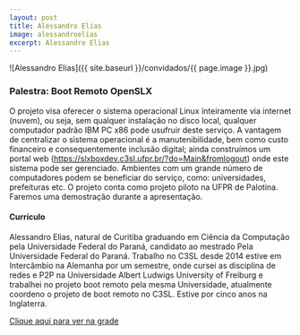 ```yaml
---
layout: post
title: Alessandro Elias
image: alessandroelias
excerpt: Alessandro Elias
---
```

![Alessandro Elias]({{ site.baseurl }}/convidados/{{ page.image }}.jpg)


### Palestra: Boot Remoto OpenSLX

O projeto visa oferecer o sistema operacional Linux inteiramente via internet (nuvem), ou seja, sem qualquer instalação no disco local, qualquer computador padrão IBM PC x86 pode usufruir deste serviço. A vantagem de centralizar o sistema operacional é a manutenibilidade, bem como custo financeiro e consequentemente inclusão digital; ainda construímos um portal web (https://slxboxdev.c3sl.ufpr.br/?do=Main&fromlogout) onde este sistema pode ser gerenciado. Ambientes com um grande número de computadores podem se beneficiar do serviço, como: universidades, prefeituras etc. O projeto conta como projeto piloto na UFPR de Palotina. Faremos uma demostração durante a apresentação.

#### Currículo
Alessandro Elias, natural de Curitiba graduando em Ciência da Computação pela Universidade Federal do Paraná, candidato ao mestrado Pela Universidade Federal do Paraná. Trabalho no C3SL desde 2014 estive em Intercâmbio na Alemanha por um semestre, onde cursei as disciplina de redes e P2P na Universidade Albert Ludwigs University of Freiburg e trabalhei no projeto boot remoto pela mesma Universidade, atualmente coordeno o projeto de boot remoto no C3SL. Estive por cinco anos na Inglaterra.

[Clique aqui para ver na grade](https://ftsl.websiteseguro.com/ftsl9/grade/detail.html?pid=215)

